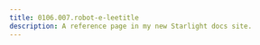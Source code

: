 ```yaml
---
title: 0106.007.robot-e-leetitle
description: A reference page in my new Starlight docs site.
---
```

